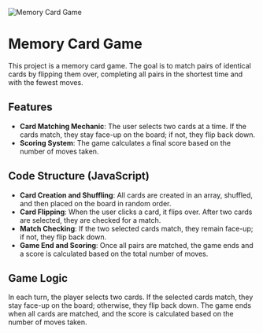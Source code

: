 ![Memory Card Game](https://res.cloudinary.com/dkqu2s9gz/image/upload/v1730660810/hbnejj44whuxpfexvcn3.png)

# Memory Card Game

This project is a memory card game. The goal is to match pairs of identical cards by flipping them over, completing all pairs in the shortest time and with the fewest moves.

## Features

- **Card Matching Mechanic**: The user selects two cards at a time. If the cards match, they stay face-up on the board; if not, they flip back down.
- **Scoring System**: The game calculates a final score based on the number of moves taken.

## Code Structure (JavaScript)

- **Card Creation and Shuffling**: All cards are created in an array, shuffled, and then placed on the board in random order.
- **Card Flipping**: When the user clicks a card, it flips over. After two cards are selected, they are checked for a match.
- **Match Checking**: If the two selected cards match, they remain face-up; if not, they flip back down.
- **Game End and Scoring**: Once all pairs are matched, the game ends and a score is calculated based on the total number of moves.

## Game Logic

In each turn, the player selects two cards. If the selected cards match, they stay face-up on the board; otherwise, they flip back down. The game ends when all cards are matched, and the score is calculated based on the number of moves taken.

